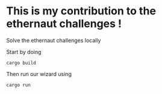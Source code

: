 # This is my contribution to the ethernaut challenges !

Solve the ethernaut challenges locally

Start by doing 

`cargo build`

Then run our wizard using

`cargo run`
